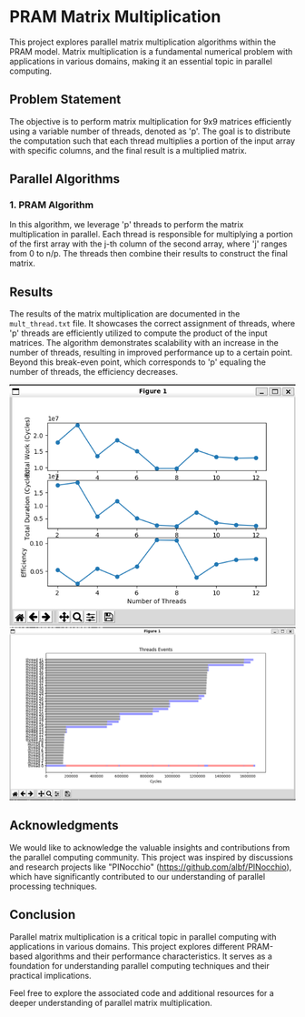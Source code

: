 # PRAM Matrix Multiplication

This project explores parallel matrix multiplication algorithms within the PRAM model. Matrix multiplication is a fundamental numerical problem with applications in various domains, making it an essential topic in parallel computing.

## Problem Statement

The objective is to perform matrix multiplication for 9x9 matrices efficiently using a variable number of threads, denoted as 'p'. The goal is to distribute the computation such that each thread multiplies a portion of the input array with specific columns, and the final result is a multiplied matrix.

## Parallel Algorithms

### 1. PRAM Algorithm

In this algorithm, we leverage 'p' threads to perform the matrix multiplication in parallel. Each thread is responsible for multiplying a portion of the first array with the j-th column of the second array, where 'j' ranges from 0 to n/p. The threads then combine their results to construct the final matrix.

## Results

The results of the matrix multiplication are documented in the `mult_thread.txt` file. It showcases the correct assignment of threads, where 'p' threads are efficiently utilized to compute the product of the input matrices. The algorithm demonstrates scalability with an increase in the number of threads, resulting in improved performance up to a certain point. Beyond this break-even point, which corresponds to 'p' equaling the number of threads, the efficiency decreases.


<div style="text-align:center;">
  <img src="third.png" alt="d1">
</div>


<div style="text-align:center;">
  <img src="4th.png" alt="d2">
</div>

## Acknowledgments

We would like to acknowledge the valuable insights and contributions from the parallel computing community. This project was inspired by discussions and research projects like "PINocchio" (https://github.com/albf/PINocchio), which have significantly contributed to our understanding of parallel processing techniques.

## Conclusion

Parallel matrix multiplication is a critical topic in parallel computing with applications in various domains. This project explores different PRAM-based algorithms and their performance characteristics. It serves as a foundation for understanding parallel computing techniques and their practical implications.

Feel free to explore the associated code and additional resources for a deeper understanding of parallel matrix multiplication.
